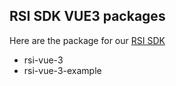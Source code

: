 ## RSI SDK VUE3 packages



Here are the package for our [RSI SDK](http://rsi.akkadu.com/)

* rsi-vue-3
* rsi-vue-3-example